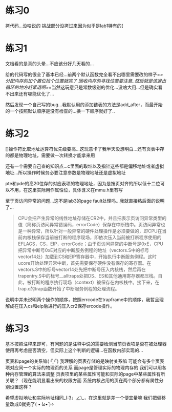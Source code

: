 # 练习0

拷代码...没啥说的 挑战部分没拷过来因为似乎是lab1特有的(

# 练习1

文档看的是真的头晕...不应该分好几天看的...

给的代码写的很全了基本已经...前两个默认函数完全看不出哪里需要改的样子=_=分配内存的加个置位找个位置就完了
回收内存的寻找位置要注意..然后就是该退出循环的地方赶紧退啊=_=当然这玩意只是常数级别的优化...没啥大用...但是确实看不出来还有哪能优化了...

然后发现一个自己写的bug...我默认用的添加链表的方法是add_after，而最开始的一个按照默认顺序是没有检查的...换一下顺序就好了..
# 练习2

[]操作符比取地址运算符优先级要高...这玩意卡了我半天没想明白...还有页表中存的都是物理地址，需要做一次转换才能拿来用

还有一个需要自己查的知识点...c里面的取址以及指针这些都是偏移地址或者虚拟地址...所以操作时候务必要注意参数是物理地址还是虚拟地址

pte和pde的高20位存的对应表项的物理地址，因为是按页对齐的所以低十二位可以不用，在这里实际用作属性位，具体含义在mmu.h里有写

至于页访问异常的问题...这不是lab3的page fault处理吗...我就直接粘后面的说明了...
>CPU会把产生异常的线性地址存储在CR2中，并且把表示页访问异常类型的值（简称页访问异常错误码，errorCode）保存在中断栈中。页访问异常也是一种异常，所以针对一般异常的硬件处理操作是必须要做的，即CPU在当前内核栈保存当前被打断的程序现场，即依次压入当前被打断程序使用的EFLAGS，CS，EIP，errorCode；由于页访问异常的中断号是0xE，CPU把异常中断号0xE对应的中断服务例程的地址（vectors.S中的标号vector14处）加载到CS和EIP寄存器中，开始执行中断服务例程。这时ucore开始处理异常中断，首先需要保存硬件没有保存的寄存器。在vectors.S中的标号vector14处先把中断号压入内核栈，然后再在trapentry.S中的标号__alltraps处把DS、ES和其他通用寄存器都压栈。自此，被打断的程序执行现场（context）被保存在内核栈中。接下来，在trap.c的trap函数开始了中断服务例程的处理流程。

说明中并未说明两个操作的顺序，按照errcode在trapframe中的顺序，我暂且理解成在压入cs和eip后进行的压入cr2保存ercode操作。

# 练习3

基本按照注释来即可，有问题的是注释中说的需要检测当前页表项是否在被处理器使用再考虑是否清空，但实际上这个判断的逻辑...在函数内部实现的...

页表和page的关系嘛( •̅_•̅ ) 我理解的页表存储的是映射关系嘛 可能会有多个页表项对应同一个实际的物理页的关系 而page是管理实际的物理内存的 我们可以用各种内存管理的算法来调整 页表项里的某些属性可能和实际的page中某些属性有所关联？（现在能明显看出来的权限方面 系统内核占用的页在两个部分都有属性分别设置这样？

希望虚拟地址和实际地址相同_(:3」∠)_，在这里就是差一个便宜量嘛 我们把偏移量改成0就完了( • ̀ω•́ )✧